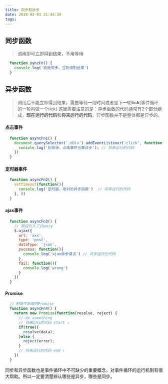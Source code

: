 ```yaml
---
title: 同步和异步
date: 2018-03-03 21:44:39
tags:
---
```


## 同步函数
>调用即可立即得到结果，不用等待


```js
  function syncFn() {
    console.log('我是同步，立刻得到结果')
  }
```

## 异步函数
>调用后不能立即得到结果，需要等待一段时间或者是下一轮**tick**(事件循环的一轮叫做一个tick)
>这里需要注意的是：异步函数的代码通常有2个部分组成，**现在运行的代码**和**将来运行的代码**，异步函数并不是整体都是异步的。


#### 点击事件
```js
  function asyncFn1() {
    document.querySelector('.oDiv').addEventListener('click', function(){
      console.log('别惊讶，点击事件也算异步'); // 将来运行的代码
    })
  }
```


#### 定时器事件
```js
  function asyncFn2() {
    setTimeout(function(){
      console.log('定时器，绝对的异步函数')  // 将来运行的代码
    }, 0)
  }
```


#### ajax事件
```js
  function asyncFn3() {
    // 假设引入了jQuery
    $.ajax({
      url: 'xxx',
      type: 'post',
      dataType: 'json',
      success: function(){
        console.log('ajax异步请求') // 将来运行的代码
      },
      fail: function(){
        console.log('wrong')
      }
    })
  }
```

#### Promise
```js
  // ES6中新增的Promise
  function asyncFn4() {
    return new Promise(function(resolve, reject) {
      // do something
      // 将来运行的代码 start ↓
      if(true){
        resolve(data);
      }else {
        reject(error);
      }
      // 将来运行的代码 end ↑
    })
  }
```

同步和异步函数也是事件循环中不可缺少的重要概念，对事件循环的运行机制有很大帮助。所以一定要清楚辨认哪些是异步，哪些是同步。